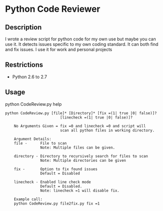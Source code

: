 Python Code Reviewer
=============

Description
-------
<p>I wrote a review script for python code for my own use but maybe you can use it. It detects issues specific to my own coding standard. It can both find and fix issues.  I use it for work and personal projects</p>

Restrictions
-------
 *  Python 2.6 to 2.7

Usage
-------
python CodeReview.py help

```
python CodeReview.py [file]* [Directory]* [fix =(1| true |0| false)]?
                         [linecheck =(1| true |0| false)]?

    No Arguments Given = fix =0 and linecheck =0 and script will
                         scan all python files in working directory.

    Argument Details:
    file -      File to scan
                Note: Multiple files can be given.

    directory - Directory to recursively search for files to scan
                Note: Multiple directories can be given

    fix -       Option to fix found issues
                Default = Disabled

    linecheck - Enabled line check mode
                Default = Disabled.
                Note: linecheck =1 will disable fix.

    Example call:
    python CodeReview.py file2fix.py fix =1
```